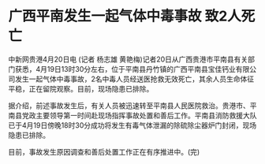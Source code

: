 # 广西平南发生一起气体中毒事故 致2人死亡

中新网贵港4月20日电 (记者 杨志雄
黄艳梅)记者20日从广西贵港市平南县有关部门获悉，4月19日13时30分左右，位于平南县丹竹镇的广西平南县宝佳钙业有限公司发生一起气体中毒事故，2名中毒人员经送医抢救无效死亡，其余人员生命体征平稳，正在留院观察。目前，现场隐患已排除。

据介绍，前述事故发生后，有关人员被迅速转至平南县人民医院救治。贵港市、平南县党政主要领导第一时间赴现场指挥事故处置和善后工作。平南县消防救援大队已于4月19日傍晚18时30分成功将发生有毒气体泄漏的除硫除尘器炉门封闭，现场隐患已排除。

目前，事故发生原因调查和善后处置工作正在有序推进中。(完)

